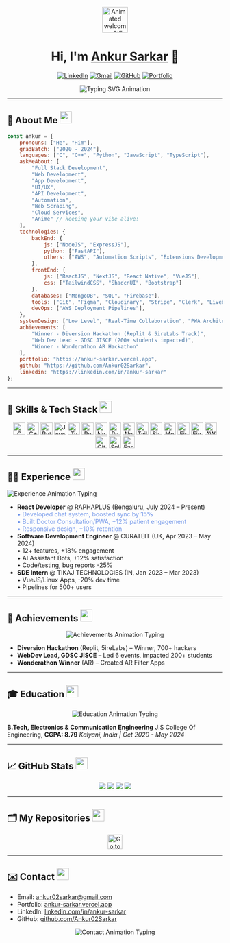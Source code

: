 <!-- Animated Banner -->
<p align="center">
  <img src="https://c.tenor.com/3IACtMvxwdsAAAAi/pikachu-happy.gif" height="60px" alt="Animated welcome GIF">
</p>
<h1 align="center">
  Hi, I'm <a href="https://ankur-sarkar.vercel.app">Ankur Sarkar</a> 👋
</h1>
<p align="center">
  <a href="https://linkedin.com/in/ankur-sarkar"><img src="https://img.shields.io/badge/LinkedIn-blue?logo=linkedin" alt="LinkedIn"></a>
  <a href="mailto:ankur02sarkar@gmail.com"><img src="https://img.shields.io/badge/Gmail-red?logo=gmail" alt="Gmail"></a>
  <a href="https://github.com/Ankur02Sarkar"><img src="https://img.shields.io/badge/GitHub-333?logo=github" alt="GitHub"></a>
  <a href="https://ankur-sarkar.vercel.app"><img src="https://img.shields.io/badge/Portfolio-brightgreen?logo=vercel" alt="Portfolio"></a>
</p>
<p align="center">
  <img src="https://readme-typing-svg.demolab.com?font=Fira+Code&size=24&duration=2300&pause=200&color=6a12ee&center=true&vCenter=true&width=380&lines=NextJs%2BTypeScript+Engineer;UI%2FUX+Enthusiast;Open+Source+Contributor;FastAPI+Specialist;AI+Engineer" alt="Typing SVG Animation">
</p>

---

## 🐉 About Me <img src="https://media.giphy.com/media/nZUcWtrNqs9Nu/giphy.gif" height="28">

```javascript
const ankur = {
    pronouns: ["He", "Him"],
    gradBatch: ["2020 - 2024"],
    languages: ["C", "C++", "Python", "JavaScript", "TypeScript"],
    askMeAbout: [
        "Full Stack Development",
        "Web Development",
        "App Development",
        "UI/UX",
        "API Development",
        "Automation",
        "Web Scraping",
        "Cloud Services",
        "Anime" // keeping your vibe alive!
    ],
    technologies: {
        backEnd: {
            js: ["NodeJS", "ExpressJS"],
            python: ["FastAPI"],
            others: ["AWS", "Automation Scripts", "Extensions Development"]
        },
        frontEnd: {
            js: ["ReactJS", "NextJS", "React Native", "VueJS"],
            css: ["TailwindCSS", "ShadcnUI", "Bootstrap"]
        },
        databases: ["MongoDB", "SQL", "Firebase"],
        tools: ["Git", "Figma", "Cloudinary", "Stripe", "Clerk", "Liveblocks", "Convex DB"],
        devOps: ["AWS Deployment Pipelines"],
    },
    systemDesign: ["Low Level", "Real-Time Collaboration", "PWA Architecture"],
    achievements: [
        "Winner - Diversion Hackathon (Replit & 5ireLabs Track)",
        "Web Dev Lead - GDSC JISCE (200+ students impacted)",
        "Winner - Wonderathon AR Hackathon"
    ],
    portfolio: "https://ankur-sarkar.vercel.app",
    github: "https://github.com/Ankur02Sarkar",
    linkedin: "https://linkedin.com/in/ankur-sarkar"
};
```

---

## 🚀 Skills & Tech Stack <img src="https://media.giphy.com/media/U2MB1tuNQ6C72zJays/giphy.gif" height="28">
<p align="center" style="overflow-x: auto;">
  <img src="https://img.shields.io/badge/C-00599C?logo=c&logoColor=white" alt="C" height="28">
  <img src="https://img.shields.io/badge/C++-00599C?logo=c%2B%2B&logoColor=white" alt="C++" height="28">
  <img src="https://img.shields.io/badge/Python-3776AB?logo=python&logoColor=white" alt="Python" height="28">
  <img src="https://img.shields.io/badge/JavaScript-F7DF1E?logo=javascript&logoColor=black" alt="JavaScript" height="28">
  <img src="https://img.shields.io/badge/TypeScript-3178c6?logo=typescript&logoColor=white" alt="TypeScript" height="28">
  <img src="https://img.shields.io/badge/React-20232A?logo=react&logoColor=61DAFB" alt="React" height="28">
  <img src="https://img.shields.io/badge/NextJS-000000?logo=nextdotjs&logoColor=white" alt="NextJS" height="28">
  <img src="https://img.shields.io/badge/React_Native-20232A?logo=react&logoColor=61DAFB" alt="React Native" height="28">
  <img src="https://img.shields.io/badge/NodeJS-339933?logo=node.js&logoColor=white" alt="NodeJS" height="28">
  <img src="https://img.shields.io/badge/TailwindCSS-06B6D4?logo=tailwindcss&logoColor=white" alt="TailwindCSS" height="28">
  <img src="https://img.shields.io/badge/ShadcnUI-c2dfff?logo=react&logoColor=black" alt="ShadcnUI" height="28">
  <img src="https://img.shields.io/badge/MongoDB-47A248?logo=mongodb&logoColor=white" alt="MongoDB" height="28">
  <img src="https://img.shields.io/badge/Firebase-FFCA28?logo=firebase&logoColor=black" alt="Firebase" height="28">
  <img src="https://img.shields.io/badge/Figma-000000?logo=figma&logoColor=white" alt="Figma" height="28">
  <img src="https://img.shields.io/badge/AWS-232F3E?logo=amazonaws&logoColor=white" alt="AWS" height="28">
  <img src="https://img.shields.io/badge/Git-F05032?logo=git&logoColor=white" alt="Git" height="28">
  <img src="https://img.shields.io/badge/Selenium-43B02A?logo=selenium&logoColor=white" alt="Selenium" height="28">
  <img src="https://img.shields.io/badge/FastAPI-009688?logo=fastapi&logoColor=white" alt="FastAPI" height="28">
  <!-- Add more shields for new skills! -->
</p>

---

## 👨‍💼 Experience <img src="https://media.giphy.com/media/26ufdipQqU2lhNA4g/giphy.gif" height="28">
<p>
  <img src="https://readme-typing-svg.demolab.com?font=Fira+Code&size=16&duration=900&pause=200&color=1de1f2&width=320&lines=React+Developer+-+RAPHAPLUS;SDE+-+Curateit;SDE+Intern+-+Tikaj+Technologies" alt="Experience Animation Typing">
</p>
<ul>
  <li><b>React Developer</b> @ RAPHAPLUS (Bengaluru, July 2024 – Present)<br>
    <span style="color: #7599ea;">• Developed chat system, boosted sync by <b>15%</b><br>
    • Built Doctor Consultation/PWA, +12% patient engagement<br>
    • Responsive design, +10% retention</span>
  </li>
  <li><b>Software Development Engineer</b> @ CURATEIT (UK, Apr 2023 – May 2024)<br>
    • 12+ features, +18% engagement<br>
    • AI Assistant Bots, +12% satisfaction<br>
    • Code/testing, bug reports -25%
  </li>
  <li><b>SDE Intern</b> @ TIKAJ TECHNOLOGIES (IN, Jan 2023 – Mar 2023)<br>
    • VueJS/Linux Apps, -20% dev time<br>
    • Pipelines for 500+ users
  </li>
</ul>

---

## 🥇 Achievements <img src="https://media.giphy.com/media/ucIShAl2JjOVO/giphy.gif" height="28">
<div align="center">
  <img src="https://readme-typing-svg.demolab.com?font=Fira+Code&size=18&duration=1500&pause=250&color=ecbe4f&width=320&lines=Hackathon+Winner;WebDev+Lead+at+GDSC;Wonderathon+Winner" alt="Achievements Animation Typing">
</div>
<ul>
  <li><b>Diversion Hackathon</b> (Replit, 5ireLabs) – Winner, 700+ hackers</li>
  <li><b>WebDev Lead, GDSC JISCE</b> – Led 6 events, impacted 200+ students</li>
  <li><b>Wonderathon Winner</b> (AR) – Created AR Filter Apps</li>
</ul>

---

## 🎓 Education <img src="https://media.giphy.com/media/6xcV0R3qLv97DDBZS2/giphy.gif" height="28">
<p align="center">
  <img src="https://readme-typing-svg.demolab.com?font=Fira+Code&size=18&duration=1800&pause=250&color=38c91c&center=true&width=320&lines=B.Tech+%7C+ECE+%7C+CGPA+8.79" alt="Education Animation Typing" />
</p>
<b>B.Tech, Electronics & Communication Engineering</b>  
JIS College Of Engineering, <b>CGPA: 8.79</b>  
<i>Kalyani, India | Oct 2020 - May 2024</i>

---

## 📈 GitHub Stats <img src="https://media.giphy.com/media/CtqI1GmvT0YVO/giphy.gif" height="28">
<p align="center">
  <img src="https://github-profile-trophy.vercel.app/?username=ankur02sarkar&theme=flat"/>
  <img src="https://github-readme-stats.vercel.app/api?username=Ankur02Sarkar&theme=vue-dark&show_icons=true&hide_border=true&count_private=true"/>
  <img src="https://github-readme-streak-stats.herokuapp.com/?user=Ankur02Sarkar&theme=vue-dark&hide_border=true"/>
  <img src="https://github-readme-stats.vercel.app/api/top-langs/?username=Ankur02Sarkar&theme=vue-dark&show_icons=true&hide_border=true&layout=compact"/>
</p>

---

## 🗂️ My Repositories <img src="https://media.giphy.com/media/ytBoIyQ7ArpRirP0oh/giphy.gif" height="28">
<p align="center">
  <a href="https://github.com/Ankur02Sarkar?tab=repositories">
    <img src="https://img.shields.io/badge/View%20All%20Repos-333?style=for-the-badge&logo=github" height="34" alt="Go to my Repositories">
  </a>
</p>

---

## ✉️ Contact <img src="https://media.giphy.com/media/GFeFpm1jZZD0m4wlQ3/giphy.gif" height="28">
<ul>
  <li>Email: <a href="mailto:ankur02sarkar@gmail.com">ankur02sarkar@gmail.com</a></li>
  <li>Portfolio: <a href="https://ankur-sarkar.vercel.app">ankur-sarkar.vercel.app</a></li>
  <li>LinkedIn: <a href="https://linkedin.com/in/ankur-sarkar">linkedin.com/in/ankur-sarkar</a></li>
  <li>GitHub: <a href="https://github.com/Ankur02Sarkar">github.com/Ankur02Sarkar</a></li>
</ul>
<p align="center">
  <img src="https://readme-typing-svg.demolab.com?font=Fira+Code&size=16&duration=1500&pause=250&color=FF61A6&width=320&lines=Feel+Free+To+Connect!" alt="Contact Animation Typing" />
</p>

